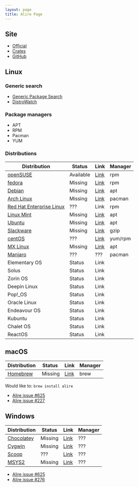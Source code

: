 ```yaml
---
layout: page
title: Alire Page
---
```


## Site
- [Official](https://alire.ada.dev)
- [Crates](https://alire.ada.dev/crates.html)
- [GitHub](https://github.com/alire-project)

## Linux

### Generic search

- [Generic Package Search](https://pkgs.org)
- [DistroWatch](https://distrowatch.com)

### Package managers

- APT
- RPM
- Pacman
- YUM

### Distributions

| Distribution                         | Status    | Link                                       | Manager |
|--------------------------------------|-----------|--------------------------------------------|---------|
| [openSUSE](https://www.opensuse.org) | Available | [Link](https://software.opensuse.org/package/alire?search_term=alire) | rpm |
| [fedora](https://getfedora.org)      | Missing   | [Link](https://packages.fedoraproject.org) | rpm     |
| [Debian](https://www.debian.org)     | Missing   | [Link](https://packages.debian.org/index)  | apt     |
| [Arch Linux](https://archlinux.org)  | Missing   | [Link](https://archlinux.org/packages)     | pacman  |
| [Red Hat Enterprise Linux](https://www.redhat.com/en) | ???   | Link                          | rpm     |
| [Linux Mint](https://linuxmint.com)  | Missing   | [Link](http://packages.linuxmint.com)      | apt     |
| [Ubuntu](https://ubuntu.com)         | Missing   | [Link](https://packages.ubuntu.com)        | apt     |
| [Slackware](http://www.slackware.com)| Missing   | [Link](https://packages.slackware.com)     | gzip    |
| [centOS](https://www.centos.org)     | ???       | [Link](https://google.dk)                  | yum/rpm |
| [MX Linux](https://mxlinux.org)      | Missing   | [Link](https://mxlinux.org/community-repos/) | apt   |
| [Manjaro](https://manjaro.org)       | ???       | ???                                        | pacman  |
| Elementary OS | Status | Link ||
| Solus    | Status | Link ||
| Zorin OS | Status | Link ||
| Deepin Linux  | Status | Link ||
| Pop!_OS  | Status | Link ||
| Oracle Linux  | Status | Link ||
| Endeavour OS  | Status | Link ||
| Kubuntu       | Status | Link ||
| Chalet OS     | Status | Link ||
| ReactOS       | Status | Link ||

## macOS

| Distribution                | Status    | Link                    | Manager |
|-----------------------------|-----------|-------------------------|---------|
| [Homebrew](https://brew.sh) | Missing   | [Link](https://brew.sh) | brew    |

Would like to: `brew install alire`

- [Alire issue #625](https://github.com/alire-project/alire/issues/625)
- [Alire issue #227](https://github.com/alire-project/alire/issues/227)

## Windows

| Distribution                                   | Status   | Link                                          | Manager |
|------------------------------------------------|----------|-----------------------------------------------|---------|
| [Chocolatey](https://community.chocolatey.org) | Missing  | [Link](https://community.chocolatey.org/packages) | ??? |
| [Cygwin](https://cygwin.com/index.html)        | Missing  | [Link](https://cygwin.com/packages.html)          | ??? |
| [Scoop](https://scoop.sh)                      | ???      | [Link](https://github.com/ScoopInstaller/Scoop)   | ??? |
| [MSYS2](https://www.msys2.org)                 | Missing  | [Link](https://packages.msys2.org/queue)          | ??? |

- [Alire issue #625](https://github.com/alire-project/alire/issues/625)
- [Alire issue #276](https://github.com/alire-project/alire/issues/276)
